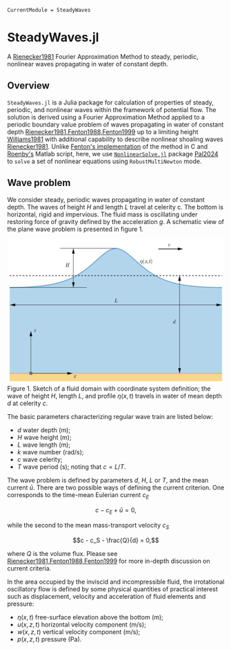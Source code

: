 ```@meta
CurrentModule = SteadyWaves
```

# SteadyWaves.jl

A [Rienecker1981](@citet) Fourier Approximation Method to steady, periodic, nonlinear waves propagating in water of constant depth.


## Overview

`SteadyWaves.jl` is a Julia package for calculation of properties of steady, periodic, and nonlinear waves within the framework of potential flow. The solution is derived using a Fourier Approximation Method applied to a periodic boundary value problem of waves propagating in water of constant depth [Rienecker1981,Fenton1988,Fenton1999](@cite) up to a limiting height [Williams1981](@cite) with additional capability to describe nonlinear shoaling waves [Rienecker1981](@cite). Unlike [Fenton's implementation](https://johndfenton.com/Steady-waves/Fourier.html) of the method in C and [Roenby's](https://github.com/roenby/fentonWave/blob/master/tests/fenton.m) Matlab script, here, we use [`NonlinearSolve.jl`](https://github.com/SciML/NonlinearSolve.jl) package [Pal2024](@cite) to `solve` a set of nonlinear equations using `RobustMultiNewton` mode.

## Wave problem

We consider steady, periodic waves propagating in water of constant depth. The waves of height $H$ and length $L$ travel at celerity c. The bottom is horizontal, rigid and impervious. The fluid mass is oscillating under restoring force of gravity defined by the acceleration $g$. A schematic view of the plane wave problem is presented in figure 1.

![figure 1](figures/wave_problem.png)
Figure 1. Sketch of a fluid domain with coordinate system definition; the wave of height $H$, length $L$, and profile $\eta(x, t)$ travels in water of mean depth $d$ at celerity $c$.

The basic parameters characterizing regular wave train are listed below:
-  $d$ water depth (m);
-  $H$ wave height (m);
-  $L$ wave length (m);
-  $k$ wave number (rad/s);
-  $c$ wave celerity;
-  $T$ wave period (s);
noting that $c=L/T$.

The wave problem is defined by parameters $d$, $H$, $L$ or $T$, and the mean current $\bar{u}$. There are two possible ways of defining the current criterion. One corresponds to the time-mean Eulerian current $c_E$

$$c - c_E + \bar{u} = 0,$$

while the second to the mean mass-transport velocity $c_S$

$$c - c_S - \frac{Q}{d} = 0,$$

where $Q$ is the volume flux. Please see [Rienecker1981,Fenton1988,Fenton1999](@cite) for more in-depth discussion on current criteria.

In the area occupied by the inviscid and incompressible fluid, the irrotational oscillatory flow is defined by some physical quantities of practical interest such as displacement, velocity and acceleration of fluid elements and pressure:
*  $\eta(x, t)$ free-surface elevation above the bottom (m);
*  $u(x, z, t)$ horizontal velocity component (m/s);
*  $w(x, z, t)$ vertical velocity component (m/s);
*  $p(x, z, t)$ pressure (Pa).
